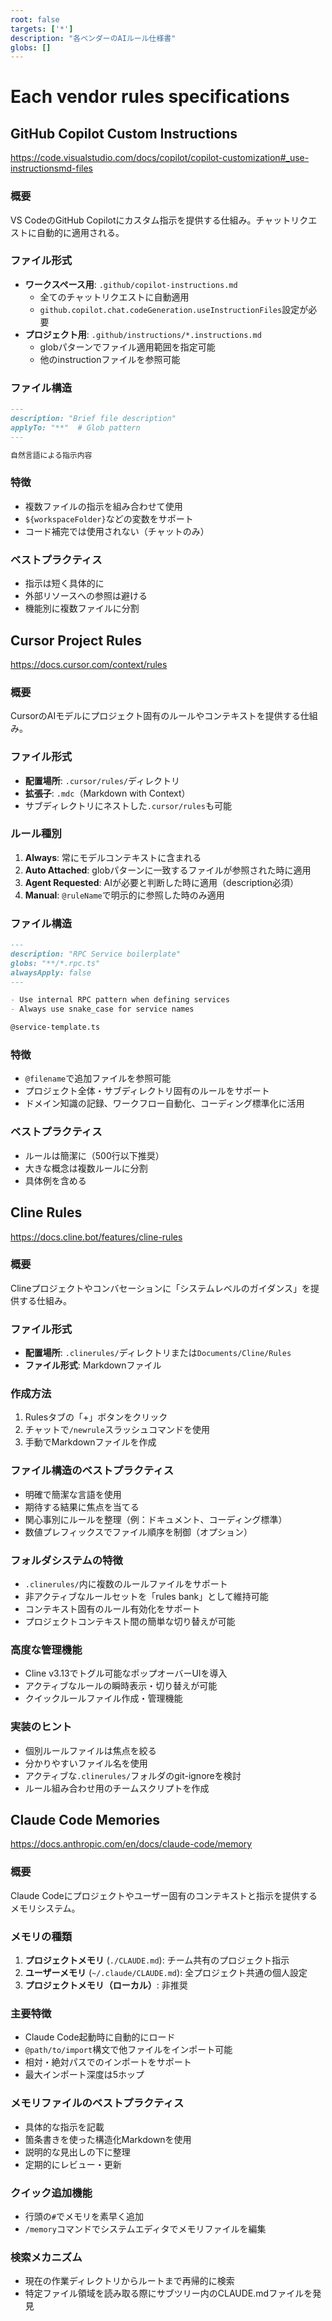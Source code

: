 ```yaml
---
root: false
targets: ['*']
description: "各ベンダーのAIルール仕様書"
globs: []
---
```


# Each vendor rules specifications

## GitHub Copilot Custom Instructions

https://code.visualstudio.com/docs/copilot/copilot-customization#_use-instructionsmd-files

### 概要
VS CodeのGitHub Copilotにカスタム指示を提供する仕組み。チャットリクエストに自動的に適用される。

### ファイル形式
- **ワークスペース用**: `.github/copilot-instructions.md`
  - 全てのチャットリクエストに自動適用
  - `github.copilot.chat.codeGeneration.useInstructionFiles`設定が必要
- **プロジェクト用**: `.github/instructions/*.instructions.md`
  - globパターンでファイル適用範囲を指定可能
  - 他のinstructionファイルを参照可能

### ファイル構造
```markdown
---
description: "Brief file description"
applyTo: "**"  # Glob pattern
---

自然言語による指示内容
```

### 特徴
- 複数ファイルの指示を組み合わせて使用
- `${workspaceFolder}`などの変数をサポート
- コード補完では使用されない（チャットのみ）

### ベストプラクティス
- 指示は短く具体的に
- 外部リソースへの参照は避ける
- 機能別に複数ファイルに分割

## Cursor Project Rules

https://docs.cursor.com/context/rules

### 概要
CursorのAIモデルにプロジェクト固有のルールやコンテキストを提供する仕組み。

### ファイル形式
- **配置場所**: `.cursor/rules/`ディレクトリ
- **拡張子**: `.mdc`（Markdown with Context）
- サブディレクトリにネストした`.cursor/rules`も可能

### ルール種別
1. **Always**: 常にモデルコンテキストに含まれる
2. **Auto Attached**: globパターンに一致するファイルが参照された時に適用
3. **Agent Requested**: AIが必要と判断した時に適用（description必須）
4. **Manual**: `@ruleName`で明示的に参照した時のみ適用

### ファイル構造
```markdown
---
description: "RPC Service boilerplate"
globs: "**/*.rpc.ts"
alwaysApply: false
---

- Use internal RPC pattern when defining services
- Always use snake_case for service names

@service-template.ts
```

### 特徴
- `@filename`で追加ファイルを参照可能
- プロジェクト全体・サブディレクトリ固有のルールをサポート
- ドメイン知識の記録、ワークフロー自動化、コーディング標準化に活用

### ベストプラクティス
- ルールは簡潔に（500行以下推奨）
- 大きな概念は複数ルールに分割
- 具体例を含める

## Cline Rules

https://docs.cline.bot/features/cline-rules

### 概要
Clineプロジェクトやコンバセーションに「システムレベルのガイダンス」を提供する仕組み。

### ファイル形式
- **配置場所**: `.clinerules/`ディレクトリまたは`Documents/Cline/Rules`
- **ファイル形式**: Markdownファイル

### 作成方法
1. Rulesタブの「+」ボタンをクリック
2. チャットで`/newrule`スラッシュコマンドを使用
3. 手動でMarkdownファイルを作成

### ファイル構造のベストプラクティス
- 明確で簡潔な言語を使用
- 期待する結果に焦点を当てる
- 関心事別にルールを整理（例：ドキュメント、コーディング標準）
- 数値プレフィックスでファイル順序を制御（オプション）

### フォルダシステムの特徴
- `.clinerules/`内に複数のルールファイルをサポート
- 非アクティブなルールセットを「rules bank」として維持可能
- コンテキスト固有のルール有効化をサポート
- プロジェクトコンテキスト間の簡単な切り替えが可能

### 高度な管理機能
- Cline v3.13でトグル可能なポップオーバーUIを導入
- アクティブなルールの瞬時表示・切り替えが可能
- クイックルールファイル作成・管理機能

### 実装のヒント
- 個別ルールファイルは焦点を絞る
- 分かりやすいファイル名を使用
- アクティブな`.clinerules/`フォルダのgit-ignoreを検討
- ルール組み合わせ用のチームスクリプトを作成

## Claude Code Memories

https://docs.anthropic.com/en/docs/claude-code/memory

### 概要
Claude Codeにプロジェクトやユーザー固有のコンテキストと指示を提供するメモリシステム。

### メモリの種類
1. **プロジェクトメモリ** (`./CLAUDE.md`): チーム共有のプロジェクト指示
2. **ユーザーメモリ** (`~/.claude/CLAUDE.md`): 全プロジェクト共通の個人設定
3. **プロジェクトメモリ（ローカル）**: 非推奨

### 主要特徴
- Claude Code起動時に自動的にロード
- `@path/to/import`構文で他ファイルをインポート可能
- 相対・絶対パスでのインポートをサポート
- 最大インポート深度は5ホップ

### メモリファイルのベストプラクティス
- 具体的な指示を記載
- 箇条書きを使った構造化Markdownを使用
- 説明的な見出しの下に整理
- 定期的にレビュー・更新

### クイック追加機能
- 行頭の`#`でメモリを素早く追加
- `/memory`コマンドでシステムエディタでメモリファイルを編集

### 検索メカニズム
- 現在の作業ディレクトリからルートまで再帰的に検索
- 特定ファイル領域を読み取る際にサブツリー内のCLAUDE.mdファイルを発見
